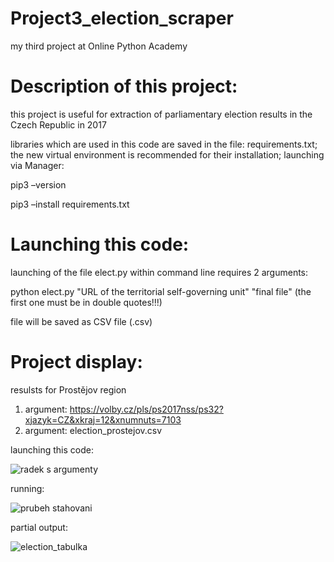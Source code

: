# Project3_election_scraper
my third project at Online Python Academy

# Description of this project:
this project is useful for extraction of parliamentary election results in the Czech Republic in 2017 

libraries which are used in this code are saved in the file: requirements.txt; the new virtual environment is recommended for their installation; launching via Manager:

pip3 –version

pip3 –install requirements.txt


# Launching this code:
launching of the file elect.py within command line requires 2 arguments:

python elect.py "URL of the territorial self-governing unit" "final file" (the first one must be in double quotes!!!)

file will be saved as CSV file (.csv)

# Project display:

resulsts for Prostějov region

1. argument: https://volby.cz/pls/ps2017nss/ps32?xjazyk=CZ&xkraj=12&xnumnuts=7103
2. argument: election_prostejov.csv

launching this code:

![radek s argumenty](https://user-images.githubusercontent.com/75171974/109416632-bf4ad900-79bf-11eb-8d92-e348ba4e68ef.png)

running:

![prubeh stahovani](https://user-images.githubusercontent.com/75171974/109416815-b9092c80-79c0-11eb-9cb3-2f4a821db7c1.png)

partial output:

![election_tabulka](https://user-images.githubusercontent.com/75171974/109416848-e81f9e00-79c0-11eb-84e4-f6e484e14160.png)






